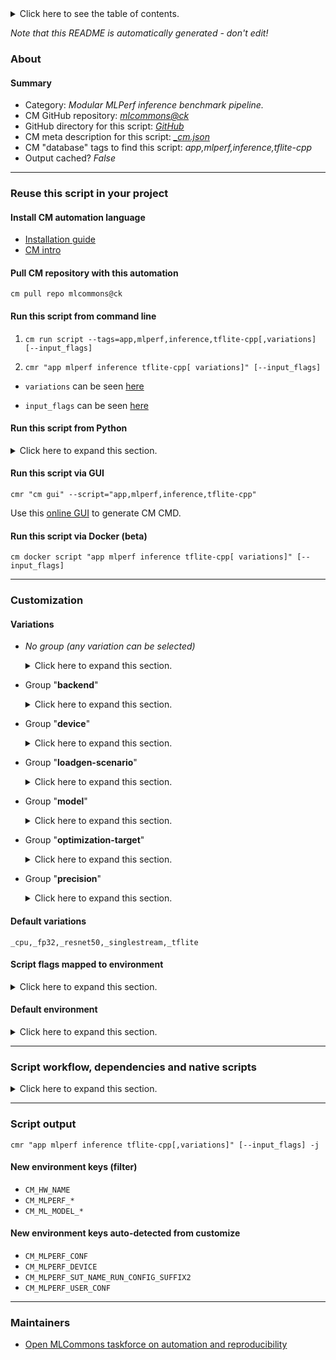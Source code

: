 <details>
<summary>Click here to see the table of contents.</summary>

* [About](#about)
* [Summary](#summary)
* [Reuse this script in your project](#reuse-this-script-in-your-project)
  * [ Install CM automation language](#install-cm-automation-language)
  * [ Check CM script flags](#check-cm-script-flags)
  * [ Run this script from command line](#run-this-script-from-command-line)
  * [ Run this script from Python](#run-this-script-from-python)
  * [ Run this script via GUI](#run-this-script-via-gui)
  * [ Run this script via Docker (beta)](#run-this-script-via-docker-(beta))
* [Customization](#customization)
  * [ Variations](#variations)
  * [ Script flags mapped to environment](#script-flags-mapped-to-environment)
  * [ Default environment](#default-environment)
* [Script workflow, dependencies and native scripts](#script-workflow-dependencies-and-native-scripts)
* [Script output](#script-output)
* [New environment keys (filter)](#new-environment-keys-(filter))
* [New environment keys auto-detected from customize](#new-environment-keys-auto-detected-from-customize)
* [Maintainers](#maintainers)

</details>

*Note that this README is automatically generated - don't edit!*

### About

#### Summary

* Category: *Modular MLPerf inference benchmark pipeline.*
* CM GitHub repository: *[mlcommons@ck](https://github.com/mlcommons/ck/tree/master/cm-mlops)*
* GitHub directory for this script: *[GitHub](https://github.com/mlcommons/ck/tree/master/cm-mlops/script/app-mlperf-inference-tflite-cpp)*
* CM meta description for this script: *[_cm.json](_cm.json)*
* CM "database" tags to find this script: *app,mlperf,inference,tflite-cpp*
* Output cached? *False*
___
### Reuse this script in your project

#### Install CM automation language

* [Installation guide](https://github.com/mlcommons/ck/blob/master/docs/installation.md)
* [CM intro](https://doi.org/10.5281/zenodo.8105339)

#### Pull CM repository with this automation

```cm pull repo mlcommons@ck```


#### Run this script from command line

1. `cm run script --tags=app,mlperf,inference,tflite-cpp[,variations] [--input_flags]`

2. `cmr "app mlperf inference tflite-cpp[ variations]" [--input_flags]`

* `variations` can be seen [here](#variations)

* `input_flags` can be seen [here](#script-flags-mapped-to-environment)

#### Run this script from Python

<details>
<summary>Click here to expand this section.</summary>

```python

import cmind

r = cmind.access({'action':'run'
                  'automation':'script',
                  'tags':'app,mlperf,inference,tflite-cpp'
                  'out':'con',
                  ...
                  (other input keys for this script)
                  ...
                 })

if r['return']>0:
    print (r['error'])

```

</details>


#### Run this script via GUI

```cmr "cm gui" --script="app,mlperf,inference,tflite-cpp"```

Use this [online GUI](https://cKnowledge.org/cm-gui/?tags=app,mlperf,inference,tflite-cpp) to generate CM CMD.

#### Run this script via Docker (beta)

`cm docker script "app mlperf inference tflite-cpp[ variations]" [--input_flags]`

___
### Customization


#### Variations

  * *No group (any variation can be selected)*
    <details>
    <summary>Click here to expand this section.</summary>

    * `_armnn`
      - Environment variables:
        - *CM_MLPERF_TFLITE_USE_ARMNN*: `yes`
        - *CM_TMP_LINK_LIBS*: `tensorflowlite,armnn`
      - Workflow:
    * `_armnn,tflite`
      - Environment variables:
        - *CM_MLPERF_BACKEND*: `armnn_tflite`
        - *CM_MLPERF_BACKEND_VERSION*: `<<<CM_LIB_ARMNN_VERSION>>>`
        - *CM_TMP_SRC_FOLDER*: `armnn`
        - *CM_TMP_LINK_LIBS*: `tensorflowlite,armnn,armnnTfLiteParser`
        - *CM_MLPERF_SUT_NAME_IMPLEMENTATION_PREFIX*: `tflite_armnn_cpp`
      - Workflow:

    </details>


  * Group "**backend**"
    <details>
    <summary>Click here to expand this section.</summary>

    * `_tf`
      - Environment variables:
        - *CM_MLPERF_BACKEND*: `tf`
      - Workflow:
    * **`_tflite`** (default)
      - Environment variables:
        - *CM_MLPERF_BACKEND*: `tflite`
        - *CM_MLPERF_BACKEND_VERSION*: `master`
        - *CM_TMP_SRC_FOLDER*: `src`
        - *CM_TMP_LINK_LIBS*: `tensorflowlite`
      - Workflow:

    </details>


  * Group "**device**"
    <details>
    <summary>Click here to expand this section.</summary>

    * **`_cpu`** (default)
      - Environment variables:
        - *CM_MLPERF_DEVICE*: `cpu`
      - Workflow:
    * `_gpu`
      - Environment variables:
        - *CM_MLPERF_DEVICE*: `gpu`
        - *CM_MLPERF_DEVICE_LIB_NAMESPEC*: `cudart`
      - Workflow:

    </details>


  * Group "**loadgen-scenario**"
    <details>
    <summary>Click here to expand this section.</summary>

    * **`_singlestream`** (default)
      - Environment variables:
        - *CM_MLPERF_LOADGEN_SCENARIO*: `SingleStream`
      - Workflow:

    </details>


  * Group "**model**"
    <details>
    <summary>Click here to expand this section.</summary>

    * `_efficientnet`
      - Environment variables:
        - *CM_MODEL*: `efficientnet`
      - Workflow:
    * `_mobilenet`
      - Environment variables:
        - *CM_MODEL*: `mobilenet`
      - Workflow:
    * **`_resnet50`** (default)
      - Environment variables:
        - *CM_MODEL*: `resnet50`
      - Workflow:

    </details>


  * Group "**optimization-target**"
    <details>
    <summary>Click here to expand this section.</summary>

    * `_use-neon`
      - Environment variables:
        - *CM_MLPERF_TFLITE_USE_NEON*: `1`
        - *CM_MLPERF_SUT_NAME_RUN_CONFIG_SUFFIX1*: `using_neon`
      - Workflow:
    * `_use-opencl`
      - Environment variables:
        - *CM_MLPERF_TFLITE_USE_OPENCL*: `1`
        - *CM_MLPERF_SUT_NAME_RUN_CONFIG_SUFFIX1*: `using_opencl`
      - Workflow:

    </details>


  * Group "**precision**"
    <details>
    <summary>Click here to expand this section.</summary>

    * **`_fp32`** (default)
      - Environment variables:
        - *CM_MLPERF_MODEL_PRECISION*: `float32`
      - Workflow:
    * `_int8`
      - Environment variables:
        - *CM_MLPERF_MODEL_PRECISION*: `int8`
        - *CM_DATASET_COMPRESSED*: `on`
      - Workflow:
    * `_uint8`
      - Environment variables:
        - *CM_MLPERF_MODEL_PRECISION*: `uint8`
        - *CM_DATASET_COMPRESSED*: `on`
      - Workflow:

    </details>


#### Default variations

`_cpu,_fp32,_resnet50,_singlestream,_tflite`

#### Script flags mapped to environment
<details>
<summary>Click here to expand this section.</summary>

* `--compressed_dataset=value`  &rarr;  `CM_DATASET_COMPRESSED=value`
* `--count=value`  &rarr;  `CM_MLPERF_LOADGEN_QUERY_COUNT=value`
* `--mlperf_conf=value`  &rarr;  `CM_MLPERF_CONF=value`
* `--mode=value`  &rarr;  `CM_MLPERF_LOADGEN_MODE=value`
* `--output_dir=value`  &rarr;  `CM_MLPERF_OUTPUT_DIR=value`
* `--performance_sample_count=value`  &rarr;  `CM_MLPERF_LOADGEN_PERFORMANCE_SAMPLE_COUNT=value`
* `--scenario=value`  &rarr;  `CM_MLPERF_LOADGEN_SCENARIO=value`
* `--user_conf=value`  &rarr;  `CM_MLPERF_USER_CONF=value`
* `--verbose=value`  &rarr;  `CM_VERBOSE=value`

**Above CLI flags can be used in the Python CM API as follows:**

```python
r=cm.access({... , "compressed_dataset":...}
```

</details>

#### Default environment

<details>
<summary>Click here to expand this section.</summary>

These keys can be updated via `--env.KEY=VALUE` or `env` dictionary in `@input.json` or using script flags.

* CM_MLPERF_OUTPUT_DIR: `.`
* CM_MLPERF_LOADGEN_SCENARIO: `SingleStream`
* CM_LOADGEN_BUFFER_SIZE: `1024`
* CM_MLPERF_LOADGEN_MODE: `accuracy`
* CM_FAST_COMPILATION: `yes`
* CM_DATASET_INPUT_SQUARE_SIDE: `224`
* CM_DATASET_COMPRESSED: `off`
* CM_ML_MODEL_NORMALIZE_DATA: `0`
* CM_ML_MODEL_SUBTRACT_MEANS: `1`
* CM_ML_MODEL_GIVEN_CHANNEL_MEANS: `123.68 116.78 103.94`
* CM_MLPERF_LOADGEN_TRIGGER_COLD_RUN: `0`
* CM_VERBOSE: `0`
* CM_MLPERF_TFLITE_USE_NEON: `0`
* CM_MLPERF_TFLITE_USE_OPENCL: `0`
* CM_MLPERF_SUT_NAME_IMPLEMENTATION_PREFIX: `tflite_cpp`

</details>

___
### Script workflow, dependencies and native scripts

<details>
<summary>Click here to expand this section.</summary>

  1. ***Read "deps" on other CM scripts from [meta](https://github.com/mlcommons/ck/tree/master/cm-mlops/script/app-mlperf-inference-tflite-cpp/_cm.json)***
     * detect,os
       - CM script: [detect-os](https://github.com/mlcommons/ck/tree/master/cm-mlops/script/detect-os)
     * detect,cpu
       - CM script: [detect-cpu](https://github.com/mlcommons/ck/tree/master/cm-mlops/script/detect-cpu)
     * get,sys-utils-cm
       - CM script: [get-sys-utils-cm](https://github.com/mlcommons/ck/tree/master/cm-mlops/script/get-sys-utils-cm)
     * get,cuda
       * `if (CM_MLPERF_DEVICE  == gpu)`
       - CM script: [get-cuda](https://github.com/mlcommons/ck/tree/master/cm-mlops/script/get-cuda)
     * get,loadgen
       * CM names: `--adr.['loadgen']...`
       - CM script: [get-mlperf-inference-loadgen](https://github.com/mlcommons/ck/tree/master/cm-mlops/script/get-mlperf-inference-loadgen)
     * get,mlcommons,inference,src
       * CM names: `--adr.['inference-src']...`
       - CM script: [get-mlperf-inference-src](https://github.com/mlcommons/ck/tree/master/cm-mlops/script/get-mlperf-inference-src)
     * get,ml-model,mobilenet,raw,_tflite
       * `if (CM_MODEL  == mobilenet AND CM_MLPERF_BACKEND in ['tflite', 'armnn_tflite'])`
       * CM names: `--adr.['ml-model', 'tflite-model', 'mobilenet-model']...`
       - CM script: [get-ml-model-mobilenet](https://github.com/mlcommons/ck/tree/master/cm-mlops/script/get-ml-model-mobilenet)
     * get,ml-model,resnet50,raw,_tflite,_no-argmax
       * `if (CM_MODEL  == resnet50 AND CM_MLPERF_BACKEND in ['tflite', 'armnn_tflite'])`
       * CM names: `--adr.['ml-model', 'tflite-model', 'resnet50-model']...`
       - CM script: [get-ml-model-resnet50](https://github.com/mlcommons/ck/tree/master/cm-mlops/script/get-ml-model-resnet50)
     * get,ml-model,resnet50,raw,_tf
       * `if (CM_MODEL  == resnet50 AND CM_MLPERF_BACKEND  == tf)`
       * CM names: `--adr.['ml-model', 'tflite-model', 'resnet50-model']...`
       - CM script: [get-ml-model-resnet50](https://github.com/mlcommons/ck/tree/master/cm-mlops/script/get-ml-model-resnet50)
     * get,ml-model,efficientnet,raw,_tflite
       * `if (CM_MODEL  == efficientnet AND CM_MLPERF_BACKEND in ['tflite', 'armnn_tflite'])`
       * CM names: `--adr.['ml-model', 'tflite-model', 'efficientnet-model']...`
       - CM script: [get-ml-model-efficientnet-lite](https://github.com/mlcommons/ck/tree/master/cm-mlops/script/get-ml-model-efficientnet-lite)
     * get,tensorflow,lib,_tflite
       - CM script: [install-tensorflow-from-src](https://github.com/mlcommons/ck/tree/master/cm-mlops/script/install-tensorflow-from-src)
     * get,lib,armnn
       * `if (CM_MLPERF_TFLITE_USE_ARMNN  == yes)`
       * CM names: `--adr.['armnn', 'lib-armnn']...`
       - CM script: [get-lib-armnn](https://github.com/mlcommons/ck/tree/master/cm-mlops/script/get-lib-armnn)
  1. ***Run "preprocess" function from [customize.py](https://github.com/mlcommons/ck/tree/master/cm-mlops/script/app-mlperf-inference-tflite-cpp/customize.py)***
  1. ***Read "prehook_deps" on other CM scripts from [meta](https://github.com/mlcommons/ck/tree/master/cm-mlops/script/app-mlperf-inference-tflite-cpp/_cm.json)***
     * generate,user-conf,mlperf,inference
       * CM names: `--adr.['user-conf-generator']...`
       - CM script: [generate-mlperf-inference-user-conf](https://github.com/mlcommons/ck/tree/master/cm-mlops/script/generate-mlperf-inference-user-conf)
     * get,dataset,preprocessed,imagenet,_for.resnet50,_rgb32,_NHWC
       * `if (CM_MODEL  == resnet50 AND CM_MLPERF_SKIP_RUN  == no) AND (CM_DATASET_COMPRESSED  != on)`
       * CM names: `--adr.['imagenet-preprocessed', 'preprocessed-dataset']...`
       - CM script: [get-preprocessed-dataset-imagenet](https://github.com/mlcommons/ck/tree/master/cm-mlops/script/get-preprocessed-dataset-imagenet)
     * get,dataset,preprocessed,imagenet,_for.mobilenet,_rgb32,_NHWC
       * `if (CM_MODEL in ['mobilenet', 'efficientnet'] AND CM_MLPERF_SKIP_RUN  == no) AND (CM_DATASET_COMPRESSED  != on)`
       * CM names: `--adr.['imagenet-preprocessed', 'preprocessed-dataset']...`
       - CM script: [get-preprocessed-dataset-imagenet](https://github.com/mlcommons/ck/tree/master/cm-mlops/script/get-preprocessed-dataset-imagenet)
     * get,dataset,preprocessed,imagenet,_for.mobilenet,_rgb8,_NHWC
       * `if (CM_MODEL in ['mobilenet', 'efficientnet'] AND CM_DATASET_COMPRESSED  == on AND CM_MLPERF_SKIP_RUN  == no)`
       * CM names: `--adr.['imagenet-preprocessed', 'preprocessed-dataset']...`
       - CM script: [get-preprocessed-dataset-imagenet](https://github.com/mlcommons/ck/tree/master/cm-mlops/script/get-preprocessed-dataset-imagenet)
     * get,dataset,preprocessed,imagenet,_for.resnet50,_rgb8,_NHWC
       * `if (CM_MODEL  == resnet50 AND CM_DATASET_COMPRESSED  == on AND CM_MLPERF_SKIP_RUN  == no)`
       * CM names: `--adr.['imagenet-preprocessed', 'preprocessed-dataset']...`
       - CM script: [get-preprocessed-dataset-imagenet](https://github.com/mlcommons/ck/tree/master/cm-mlops/script/get-preprocessed-dataset-imagenet)
  1. ***Run native script if exists***
  1. Read "posthook_deps" on other CM scripts from [meta](https://github.com/mlcommons/ck/tree/master/cm-mlops/script/app-mlperf-inference-tflite-cpp/_cm.json)
  1. ***Run "postrocess" function from [customize.py](https://github.com/mlcommons/ck/tree/master/cm-mlops/script/app-mlperf-inference-tflite-cpp/customize.py)***
  1. ***Read "post_deps" on other CM scripts from [meta](https://github.com/mlcommons/ck/tree/master/cm-mlops/script/app-mlperf-inference-tflite-cpp/_cm.json)***
     * compile,program
       * `if (CM_MLPERF_SKIP_RUN  != yes)`
       * CM names: `--adr.['compiler-program']...`
       - CM script: [compile-program](https://github.com/mlcommons/ck/tree/master/cm-mlops/script/compile-program)
     * benchmark-mlperf
       * `if (CM_MLPERF_SKIP_RUN  != yes)`
       * CM names: `--adr.['mlperf-runner']...`
       - CM script: [benchmark-program-mlperf](https://github.com/mlcommons/ck/tree/master/cm-mlops/script/benchmark-program-mlperf)
     * save,mlperf,inference,state
       * CM names: `--adr.['save-mlperf-inference-state']...`
       - CM script: [save-mlperf-inference-implementation-state](https://github.com/mlcommons/ck/tree/master/cm-mlops/script/save-mlperf-inference-implementation-state)
</details>

___
### Script output
`cmr "app mlperf inference tflite-cpp[,variations]" [--input_flags] -j`
#### New environment keys (filter)

* `CM_HW_NAME`
* `CM_MLPERF_*`
* `CM_ML_MODEL_*`
#### New environment keys auto-detected from customize

* `CM_MLPERF_CONF`
* `CM_MLPERF_DEVICE`
* `CM_MLPERF_SUT_NAME_RUN_CONFIG_SUFFIX2`
* `CM_MLPERF_USER_CONF`
___
### Maintainers

* [Open MLCommons taskforce on automation and reproducibility](https://github.com/mlcommons/ck/blob/master/docs/taskforce.md)